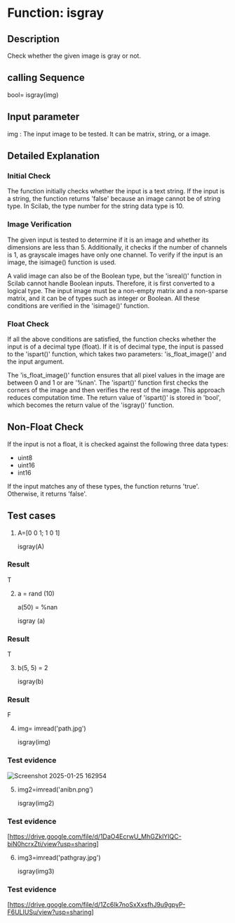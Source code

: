 # Function: isgray
## Description
Check whether the given image is gray or not.

## calling Sequence
bool= isgray(img)

## Input parameter
img : The input image to be tested. It can be matrix, string, or a image.

## Detailed Explanation

### Initial Check 
The function initially checks whether the input is a text string. If the input is a string, the function returns 'false' because an image cannot be of string type. In Scilab, the type number for the string data type is 10.

### Image Verification 
The given input is tested to determine if it is an image and whether its dimensions are less than 5. Additionally, it checks if the number of channels is 1, as grayscale images have only one channel. To verify if the input is an image, the isimage() function is used.

A valid image can also be of the Boolean type, but the 'isreal()' function in Scilab cannot handle Boolean inputs. Therefore, it is first converted to a logical type. The input image must be a non-empty matrix and a non-sparse matrix, and it can be of types such as integer or Boolean. All these conditions are verified in the 'isimage()' function.

### Float Check  
If all the above conditions are satisfied, the function checks whether the input is of a decimal type (float). If it is of decimal type, the input is passed to the 'ispart()' function, which takes two parameters: 'is_float_image()' and the input argument. 

The 'is_float_image()' function ensures that all pixel values in the image are between 0 and 1 or are '%nan'. The 'ispart()' function first checks the corners of the image and then verifies the rest of the image. This approach reduces computation time. The return value of 'ispart()' is stored in 'bool', which becomes the return value of the 'isgray()' function.

## Non-Float Check  
If the input is not a float, it is checked against the following three data types:  

* uint8
* uint16
* int16 

If the input matches any of these types, the function returns 'true'. Otherwise, it returns 'false'.

## Test cases
1. A=[0 0 1; 1 0 1]

   isgray(A)
### Result
T


2. a = rand (10)

   a(50) = %nan
   
   isgray (a)
### Result
T


3. b(5, 5) = 2

   isgray(b)
### Result
F


4.  img= imread('path.jpg')

    isgray(img)
### Test evidence

![Screenshot 2025-01-25 162954](https://github.com/user-attachments/assets/99c3aa9b-3b6e-4654-92b0-623852dcb58b)


5. img2=imread('anibn.png')

   isgray(img2)
### Test evidence
[https://drive.google.com/file/d/1DaO4EcrwU_MhGZklYIQC-biN0hcrxZti/view?usp=sharing]

6. img3=imread('pathgray.jpg')

   isgray(img3)
### Test evidence
[https://drive.google.com/file/d/1Zc6lk7noSxXxsfhJ9u9gpyP-F6ULIUSu/view?usp=sharing]
